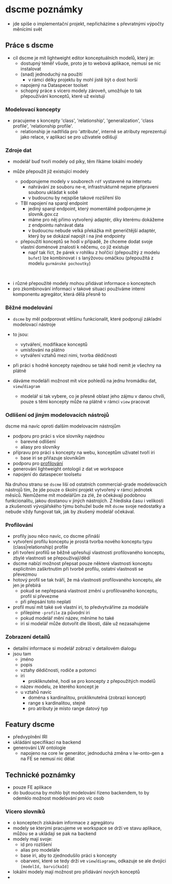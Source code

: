 # dscme poznámky

-   jde spíše o implementační projekt, nepřicházíme s převratnými výpočty měnícími svět

## Práce s dscme

-   cíl dscme je mít lightweight editor konceptuálních modelů, který je:
    -   dostupný téměř všude, proto je to webová aplikace, nemusí se nic instalovat
    -   (snad) jednoduchý na použití
        -   v rámci délky projektu by mohl jistě být o dost horší
    -   napojený na Dataspecer toolset
    -   schopný práce s vícero modely zároveň, umožňuje to tak přepoužívání konceptů, které už existují

### Modelovací koncepty

-   pracujeme s koncepty 'class', 'relationship', 'generalization', 'class profile', 'relationship profile'.
    -   relationship je nadtřída pro 'attribute', interně se atributy reprezentují jako relace, v aplikaci se pro uživatele odlišují

### Zdroje dat

-   modelář buď tvoří modely od píky, těm říkáme lokální modely
-   může přepoužít již existující modely

    -   podporujeme modely v souborech `rdf` vystavené na internetu
        -   nahrávání ze souboru ne-e, infrastrukturně nejsme připraveni souboru ukládat k sobě
        -   v budoucnu by nejspíše takové rozšíření šlo
    -   TBI napojení na sparql endpoint
        -   jediný sparql endpoint, který momentálně podporujeme je slovník.gov.cz
        -   máme pro něj přímo vytvořený adaptér, díky kterému dokážeme z endpointu nahrávat data
        -   v budoucnu nebude velká překážka mít generičtější adaptér, který by se dokázal napojit i na jiné endpointy
    -   přepoužití konceptů se hodí v případě, že chceme dodat svoje vlastní doménové znalosti k něčemu, co již existuje
        -   např tak říct, že párek v rohlíku z hořčicí (přepoužitý z modelu `bufet`) lze kombinovat i s lanýžovou omáčkou (přepoužitá z modelu `gurmánské pochoutky`)

<br />

-   i různé přepoužité modely mohou přidávat informace o konceptech
-   pro zkombinování informací v takové situaci používáme interní komponentu agregátor, která dělá přesně to

### Běžné modelování

-   `dscme` by měl podporovat většinu funkcionalit, které podporují základní modelovací nástroje
-   to jsou:

    -   vytváření, modifikace konceptů
    -   umísťování na plátno
    -   vytváření vztahů mezi nimi, tvorba dědičnosti

-   při práci s hodně koncepty najednou se také hodí nemít je všechny na plátně
-   dáváme modeláři možnost mít více pohledů na jednu hromádku dat, `view`/`diagram`
    -   modelář si tak vybere, co je přesně oblast jeho zájmu v danou chvíli, pouze s těmi koncepty může na plátně v rámci `view` pracovat

### Odlišení od jiným modelovacích nástrojů

dscme má navíc oproti dalším modelovacím nástrojům

-   podporu pro práci s více slovníky najednou
    -   barevné odlišení
    -   aliasy pro slovníky
-   přípravu pro práci s koncepty na webu, konceptům uživatel tvoří iri
    -   base iri se přiřazuje slovníkům
-   podporu pro [profilování](#profilování)
-   generování lightweight ontologíí z dat ve workspace
-   napojení do dataspecer toolsetu

Na druhou stranu se `dscme` liší od ostatních commercial-grade modelovacích nástrojů tím, že jde pouze o školní projekt vytvořený v rámci jednotek měsíců. Nemůžeme mít modelářům za zlé, že očekávají podobnou funkcionalitu, jakou dostanou v jiných nástrojích. Z hlediska času i velikosti a zkušenosti vývojářského týmu bohužel bude mít `dscme` svoje nedostatky a nebude vždy fungovat tak, jak by zkušený modelář očekával.

### Profilování

-   profily jsou něco navíc, co dscme přináší
-   vytvoření profilu konceptu je prostá tvorba nového konceptu typu (class|relationship) profile
-   při tvoření profilů se běžně upřesňují vlastnosti profilovaného konceptu, zbylé vlastnosti se přepoužívají/dědí
-   dscme nabízí možnost přepsat pouze některé vlastnosti konceptu explicitním zaškrtnutím při tvorbě profilu, ostatní vlastnosti se převezmou
-   hotový profil se tak tváří, že má vlastnosti profilovaného konceptu, ale jen je přebírá
    -   pokud se nepřepsaná vlastnost změní u profilovaného konceptu, profil si převezme
    -   při přepsání toto neplatí
-   profil musí mít také své vlastní iri, to předvytváříme za modeláře
    -   přilepíme `-profile` za původní iri
    -   pokud modelář mění název, měníme ho také
    -   iri si modelář může dotvořit dle libosti, dále už nezasahujeme

### Zobrazení detailů

-   detailní informace si modelář zobrazí v detailovém dialogu
-   jsou tam
    -   jméno
    -   popis
    -   vztahy dědičnosti, rodiče a potomci
    -   iri
        -   prokliknutelné, hodí se pro koncepty z přepoužitých modelů
    -   název modelu, ze kterého koncept je
    -   u vztahů navíc
        -   doména s kardinalitou, prokliknutelná (zobrazí koncept)
        -   range s kardinalitou, stejně
        -   pro atributy je místo range datový typ

## Featury dscme

-   předvyplnění IRI
-   ukládání specifikací na backend
-   generování LW ontologie
    -   napojeno na core lw generátor, jednoduchá změna v lw-onto-gen a na FE se nemusí nic dělat

## Technické poznámky

-   pouze FE aplikace
-   do budoucna by mohlo být modelování řízeno backendem, to by odemklo možnost modelování pro víc osob

### Vícero slovníků

-   o konceptech získávám informace z agregátoru
-   modely se kterými pracujeme ve workspace se drží ve stavu aplikace, můžou se a ukládají se pak na backend
-   modely mají svoje:
    -   id pro rozlišení
    -   alias pro modeláře
    -   base iri, aby to zjednodušilo práci s koncepty
    -   obarvení, které se tedy drží ve `view`/`diagramu`, odkazuje se ale dvojici `[modelId, barvičkaId]`
-   lokální modely mají možnost pro přidávání nových konceptů
-
